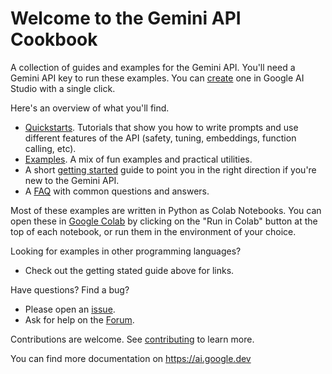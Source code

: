 # Welcome to the Gemini API Cookbook

A collection of guides and examples for the Gemini API. You'll need a Gemini API key to run these examples. You can [create](https://aistudio.google.com/app/apikey) one in Google AI Studio with a single click.

Here's an overview of what you'll find.
* [Quickstarts](https://github.com/google-gemini/gemini-api-cookbook/tree/main/quickstarts). Tutorials that show you how to write prompts and use different features of the API (safety, tuning, embeddings, function calling, etc).
* [Examples](https://github.com/google-gemini/gemini-api-cookbook/tree/main/examples). A mix of fun examples and practical utilities.
* A short [getting started](https://github.com/google-gemini/gemini-api-cookbook/blob/main/docs/Get_started.md) guide to point you in the right direction if you're new to the Gemini API.
* A [FAQ](https://github.com/google-gemini/gemini-api-cookbook/blob/main/FAQ.md) with common questions and answers.

Most of these examples are written in Python as Colab Notebooks. You can open these in [Google Colab](https://colab.research.google.com/) by clicking on the "Run in Colab" button at the top of each notebook, or run them in the environment of your choice.

Looking for examples in other programming languages?
* Check out the getting stated guide above for links.

Have questions? Find a bug?
* Please open an [issue](https://github.com/google-gemini/gemini-api-cookbook/issues).
* Ask for help on the [Forum](https://discuss.ai.google.dev).

Contributions are welcome. See [contributing](https://github.com/google-gemini/gemini-api-cookbook/blob/main/contributing.md) to learn more.

You can find more documentation on https://ai.google.dev
